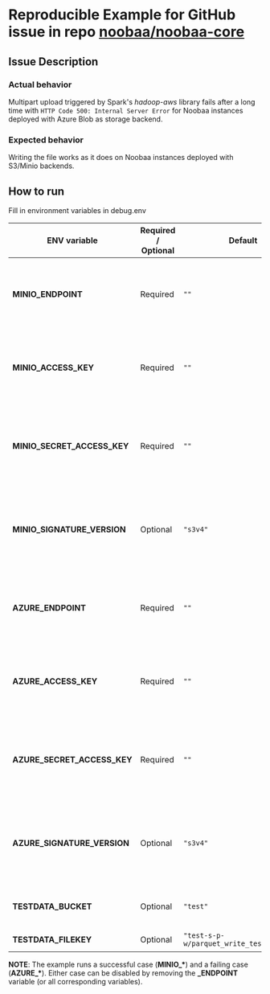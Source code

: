 # Reproducible Example for GitHub issue in repo [noobaa/noobaa-core](https://github.com/noobaa/noobaa-core)

## Issue Description
### Actual behavior
Multipart upload triggered by Spark's *hadoop-aws* library fails after a long time with `HTTP Code 500: Internal Server Error` for Noobaa instances deployed with Azure Blob as storage backend.

### Expected behavior
Writing the file works as it does on Noobaa instances deployed with S3/Minio backends.

## How to run
Fill in environment variables in debug.env


| ENV variable                 | Required / Optional | Default                                   | Description                                                           |
| ---------------------------- | ------------------- | ----------------------------------------- | --------------------------------------------------------------------- |
| **MINIO_ENDPOINT**           | Required            | `""`                                      | URL of Noobaa instance deployed with S3/Minio backend                 |
| **MINIO_ACCESS_KEY**         | Required            | `""`                                      | Access Key of Noobaa instance deployed with S3/Minio backend          |
| **MINIO_SECRET_ACCESS_KEY**  | Required            | `""`                                      | Secret Access Key of Noobaa instance deployed with S3/Minio backend   |
| **MINIO_SIGNATURE_VERSION**  | Optional            | `"s3v4"`                                  | Signature Version of Noobaa instance deployed with S3/Minio backend   |
| **AZURE_ENDPOINT**           | Required            | `""`                                      | URL of Noobaa instance deployed with Azure Blob backend               |
| **AZURE_ACCESS_KEY**         | Required            | `""`                                      | Access Key of Noobaa instance deployed with Azure Blob backend        |
| **AZURE_SECRET_ACCESS_KEY**  | Required            | `""`                                      | Secret Access Key of Noobaa instance deployed with Azure Blob backend |
| **AZURE_SIGNATURE_VERSION**  | Optional            | `"s3v4"`                                  | Signature Version of Noobaa instance deployed with Azure Blob backend |
| **TESTDATA_BUCKET**          | Optional            | `"test"`                                  | Bucket where file will be written                                     |
| **TESTDATA_FILEKEY**         | Optional            | `"test-s-p-w/parquet_write_test.parquet"` | Key of file to write                                                  |

**NOTE**: The example runs a successful case (**MINIO_\***) and a failing case (**AZURE_\***). Either case can be disabled by removing the **_ENDPOINT** variable (or all corresponding variables).